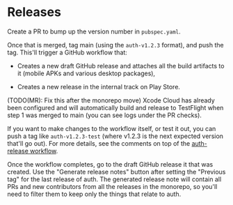 # Releases

Create a PR to bump up the version number in `pubspec.yaml`.

Once that is merged, tag main (using the `auth-v1.2.3` format), and push the
tag. This'll trigger a GitHub workflow that:

* Creates a new draft GitHub release and attaches all the build artifacts to it
  (mobile APKs and various desktop packages),

* Creates a new release in the internal track on Play Store.

(TODO(MR): Fix this after the monorepo move) Xcode Cloud has already been
configured and will automatically build and release to TestFlight when step 1
was merged to main (you can see logs under the PR checks).

If you want to make changes to the workflow itself, or test it out, you can push
a tag like `auth-v1.2.3-test` (where v1.2.3 is the next expected version that'll
go out). For more details, see the comments on top of the [auth-release
workflow](.github/workflows/auth-release.yml).

Once the workflow completes, go to the draft GitHub release it that was created.
Use the "Generate release notes" button after setting the "Previous tag" for the
last release of auth. The generated release note will contain all PRs and new
contributors from all the releases in the monorepo, so you'll need to filter
them to keep only the things that relate to auth.
